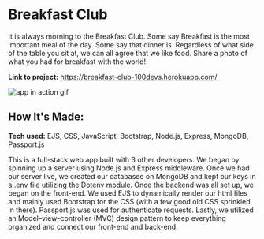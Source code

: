 # Breakfast Club

It is always morning to the Breakfast Club. Some say Breakfast is the most important meal of the day. Some say that dinner is. Regardless of what side of the table you sit at, we can all agree that we like food. Share a photo of what you had for breakfast with the world!.

**Link to project:** https://breakfast-club-100devs.herokuapp.com/

![app in action gif](/public/css/breakfastClub.gif)



## How It's Made:

**Tech used:** EJS, CSS, JavaScript, Bootstrap, Node.js, Express, MongoDB, Passport.js

This is a full-stack web app built with 3 other developers. We began by spinning up a server using Node.js and Express middleware. Once we had our server live, we created our databasee on MongoDB and kept our keys in a .env file utilizing the Dotenv module. Once the backend was all set up, we began on the front-end. We used EJS to dynamically render our html files and mainly used Bootstrap for the CSS (with a few good old CSS sprinkled in there). Passport.js was used for authenticate requests. Lastly, we utilized an Model–view–controller (MVC) design pattern to keep everything organized and connect our front-end and back-end. 

